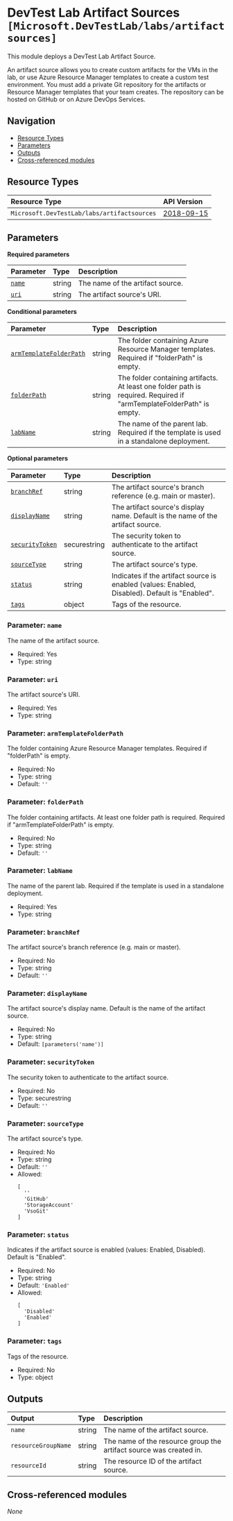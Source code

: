 # DevTest Lab Artifact Sources `[Microsoft.DevTestLab/labs/artifactsources]`

This module deploys a DevTest Lab Artifact Source.

An artifact source allows you to create custom artifacts for the VMs in the lab, or use Azure Resource Manager templates to create a custom test environment. You must add a private Git repository for the artifacts or Resource Manager templates that your team creates. The repository can be hosted on GitHub or on Azure DevOps Services.

## Navigation

- [Resource Types](#Resource-Types)
- [Parameters](#Parameters)
- [Outputs](#Outputs)
- [Cross-referenced modules](#Cross-referenced-modules)

## Resource Types

| Resource Type | API Version |
| :-- | :-- |
| `Microsoft.DevTestLab/labs/artifactsources` | [2018-09-15](https://learn.microsoft.com/en-us/azure/templates/Microsoft.DevTestLab/2018-09-15/labs/artifactsources) |

## Parameters

**Required parameters**

| Parameter | Type | Description |
| :-- | :-- | :-- |
| [`name`](#parameter-name) | string | The name of the artifact source. |
| [`uri`](#parameter-uri) | string | The artifact source's URI. |

**Conditional parameters**

| Parameter | Type | Description |
| :-- | :-- | :-- |
| [`armTemplateFolderPath`](#parameter-armtemplatefolderpath) | string | The folder containing Azure Resource Manager templates. Required if "folderPath" is empty. |
| [`folderPath`](#parameter-folderpath) | string | The folder containing artifacts. At least one folder path is required. Required if "armTemplateFolderPath" is empty. |
| [`labName`](#parameter-labname) | string | The name of the parent lab. Required if the template is used in a standalone deployment. |

**Optional parameters**

| Parameter | Type | Description |
| :-- | :-- | :-- |
| [`branchRef`](#parameter-branchref) | string | The artifact source's branch reference (e.g. main or master). |
| [`displayName`](#parameter-displayname) | string | The artifact source's display name. Default is the name of the artifact source. |
| [`securityToken`](#parameter-securitytoken) | securestring | The security token to authenticate to the artifact source. |
| [`sourceType`](#parameter-sourcetype) | string | The artifact source's type. |
| [`status`](#parameter-status) | string | Indicates if the artifact source is enabled (values: Enabled, Disabled). Default is "Enabled". |
| [`tags`](#parameter-tags) | object | Tags of the resource. |

### Parameter: `name`

The name of the artifact source.

- Required: Yes
- Type: string

### Parameter: `uri`

The artifact source's URI.

- Required: Yes
- Type: string

### Parameter: `armTemplateFolderPath`

The folder containing Azure Resource Manager templates. Required if "folderPath" is empty.

- Required: No
- Type: string
- Default: `''`

### Parameter: `folderPath`

The folder containing artifacts. At least one folder path is required. Required if "armTemplateFolderPath" is empty.

- Required: No
- Type: string
- Default: `''`

### Parameter: `labName`

The name of the parent lab. Required if the template is used in a standalone deployment.

- Required: Yes
- Type: string

### Parameter: `branchRef`

The artifact source's branch reference (e.g. main or master).

- Required: No
- Type: string
- Default: `''`

### Parameter: `displayName`

The artifact source's display name. Default is the name of the artifact source.

- Required: No
- Type: string
- Default: `[parameters('name')]`

### Parameter: `securityToken`

The security token to authenticate to the artifact source.

- Required: No
- Type: securestring
- Default: `''`

### Parameter: `sourceType`

The artifact source's type.

- Required: No
- Type: string
- Default: `''`
- Allowed:
  ```Bicep
  [
    ''
    'GitHub'
    'StorageAccount'
    'VsoGit'
  ]
  ```

### Parameter: `status`

Indicates if the artifact source is enabled (values: Enabled, Disabled). Default is "Enabled".

- Required: No
- Type: string
- Default: `'Enabled'`
- Allowed:
  ```Bicep
  [
    'Disabled'
    'Enabled'
  ]
  ```

### Parameter: `tags`

Tags of the resource.

- Required: No
- Type: object


## Outputs

| Output | Type | Description |
| :-- | :-- | :-- |
| `name` | string | The name of the artifact source. |
| `resourceGroupName` | string | The name of the resource group the artifact source was created in. |
| `resourceId` | string | The resource ID of the artifact source. |

## Cross-referenced modules

_None_
